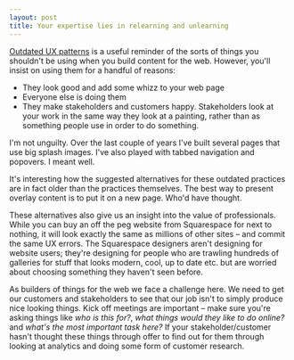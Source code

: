 ```yaml
---
layout: post
title: Your expertise lies in relearning and unlearning
---
```


[Outdated UX patterns](http://sideproject.io/outdated-ux-patterns/) is a useful reminder of the sorts of things you shouldn't be using when you build content for the web. However, you'll insist on using them for a handful of reasons:

- They look good and add some whizz to your web page
- Everyone else is doing them
- They make stakeholders and customers happy. Stakeholders look at your work in the same way they look at a painting, rather than as something people use in order to do something.

I'm not unguilty. Over the last couple of years I've built several pages that use big splash images. I've also played with tabbed navigation and popovers. I meant well.

It's interesting how the suggested alternatives for these outdated practices are in fact older than the practices themselves. The best way to present overlay content is to put it on a new page. Who'd have thought.

These alternatives also give us an insight into the value of professionals. While you can buy an off the peg website from Squarespace for next to nothing, it will look exactly the same as millions of other sites &#8211; and commit the same UX errors. The Squarespace designers aren't designing for website users; they're designing for people who are trawling hundreds of galleries for stuff that looks modern, cool, up to date etc. but are worried about choosing something they haven't seen before.

As builders of things for the web we face a challenge here. We need to get our customers and stakeholders to see that our job isn't to simply produce nice looking things. Kick off meetings are important &#8211; make sure you're asking things like _who is this for?_, _what things would they like to do online?_ and _what's the most important task here?_ If your stakeholder/customer hasn't thought these things through offer to find out for them through looking at analytics and doing some form of customer research.
